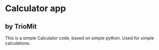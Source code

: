 # Calculator app
## by TrioMit
This is a simple Calculator code, based on simple python. Used for simple calculations.
